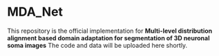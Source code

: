 # MDA_Net
This repository is the official implementation for **Multi-level distribution alignment based domain adaptation for segmentation of 3D neuronal soma images**
The code and data will be uploaded here shortly.
